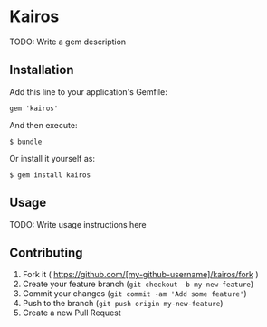 # Kairos

TODO: Write a gem description

## Installation

Add this line to your application's Gemfile:

    gem 'kairos'

And then execute:

    $ bundle

Or install it yourself as:

    $ gem install kairos

## Usage

TODO: Write usage instructions here

## Contributing

1. Fork it ( https://github.com/[my-github-username]/kairos/fork )
2. Create your feature branch (`git checkout -b my-new-feature`)
3. Commit your changes (`git commit -am 'Add some feature'`)
4. Push to the branch (`git push origin my-new-feature`)
5. Create a new Pull Request
